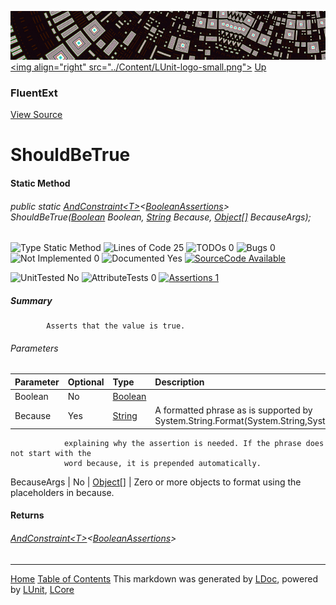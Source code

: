 ![](../Content/LUnit-banner-small.png "")
[&lt;img align=&quot;right&quot; src=&quot;../Content/LUnit-logo-small.png&quot;&gt;](../../README.md)
[Up](FluentExt.md)
### FluentExt
[View Source](../Extensions/FluentExt.cs)
# ShouldBeTrue
#### Static Method
###### public static <a href="https://github.com/dennisdoomen/fluentassertions/wiki#basic-assertions" alt="" target="_blank">AndConstraint&lt;T&gt;</a>&lt;<a href="https://github.com/dennisdoomen/fluentassertions/wiki#booleans" alt="" target="_blank">BooleanAssertions</a>&gt; ShouldBeTrue(<a href="https://msdn.microsoft.com/en-us/library/system.boolean.aspx" alt="" target="_blank">Boolean</a> Boolean, <a href="https://msdn.microsoft.com/en-us/library/system.string.aspx" alt="" target="_blank">String</a> Because, <a href="https://msdn.microsoft.com/en-us/library/system.object.aspx" alt="" target="_blank">Object[]</a> BecauseArgs);

![Type Static Method](http://b.repl.ca/v1/Type-Static%20Method-blue.png "") ![Lines of Code 25](http://b.repl.ca/v1/Lines%20of%20Code-25-blue.png "") ![TODOs 0](http://b.repl.ca/v1/TODOs-0-green.png "") ![Bugs 0](http://b.repl.ca/v1/Bugs-0-green.png "") ![Not Implemented 0](http://b.repl.ca/v1/Not%20Implemented-0-green.png "") ![Documented Yes](http://b.repl.ca/v1/Documented-Yes-brightgreen.png "") [![SourceCode Available](http://b.repl.ca/v1/SourceCode-Available-brightgreen.png "")](../Extensions/FluentExt.cs#L626)

![UnitTested No](http://b.repl.ca/v1/UnitTested-No-lightgrey.png "") ![AttributeTests 0](http://b.repl.ca/v1/AttributeTests-0-lightgrey.png "") [![Assertions 1](http://b.repl.ca/v1/Assertions-1-brightgreen.png "")](../Extensions/FluentExt.cs)
##### Summary

            Asserts that the value is true.
            
###### Parameters

Parameter | Optional | Type | Description
:---  | :---  | :---  | :--- 
Boolean | No | <a href="https://msdn.microsoft.com/en-us/library/system.boolean.aspx" alt="" target="_blank">Boolean</a> | 
Because | Yes | <a href="https://msdn.microsoft.com/en-us/library/system.string.aspx" alt="" target="_blank">String</a> | A formatted phrase as is supported by System.String.Format(System.String,System.Object[])
                explaining why the assertion is needed. If the phrase does not start with the
                word because, it is prepended automatically.
BecauseArgs | No | <a href="https://msdn.microsoft.com/en-us/library/system.object.aspx" alt="" target="_blank">Object[]</a> | Zero or more objects to format using the placeholders in because.

#### Returns
###### <a href="https://github.com/dennisdoomen/fluentassertions/wiki#basic-assertions" alt="" target="_blank">AndConstraint&lt;T&gt;</a>&lt;<a href="https://github.com/dennisdoomen/fluentassertions/wiki#booleans" alt="" target="_blank">BooleanAssertions</a>&gt;



---
[Home](../../README.md) [Table of Contents](../../TableOfContents.md)
This markdown was generated by [LDoc](https://github.com/CodeSingularity/LDoc), powered by [LUnit](https://github.com/CodeSingularity/LUnit), [LCore](https://github.com/CodeSingularity/LCore)
